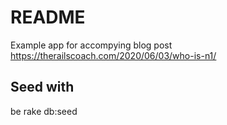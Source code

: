 # README

Example app for accompying blog post
https://therailscoach.com/2020/06/03/who-is-n1/




## Seed with


be rake db:seed